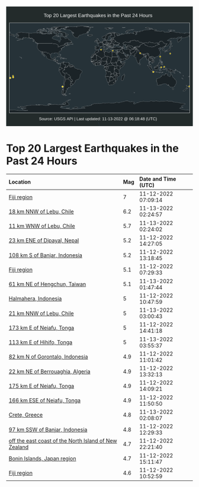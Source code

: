 ![Map](./map.png)

# Top 20 Largest Earthquakes in the Past 24 Hours

| Location | Mag | Date and Time (UTC) |
|:---|:---|:---|
| [Fiji region](https://earthquake.usgs.gov/earthquakes/eventpage/us7000ip8h) | 7 | 11-12-2022 07:09:14 |
| [18 km NNW of Lebu, Chile](https://earthquake.usgs.gov/earthquakes/eventpage/us7000ipe4) | 6.2 | 11-13-2022 02:24:57 |
| [11 km WNW of Lebu, Chile](https://earthquake.usgs.gov/earthquakes/eventpage/us7000ipe2) | 5.7 | 11-13-2022 02:24:02 |
| [23 km ENE of Dipayal, Nepal](https://earthquake.usgs.gov/earthquakes/eventpage/us7000ipbc) | 5.2 | 11-12-2022 14:27:05 |
| [108 km S of Banjar, Indonesia](https://earthquake.usgs.gov/earthquakes/eventpage/us7000ipau) | 5.2 | 11-12-2022 13:18:45 |
| [Fiji region](https://earthquake.usgs.gov/earthquakes/eventpage/us7000ip8v) | 5.1 | 11-12-2022 07:29:33 |
| [61 km NE of Hengchun, Taiwan](https://earthquake.usgs.gov/earthquakes/eventpage/us7000ipdy) | 5.1 | 11-13-2022 01:47:44 |
| [Halmahera, Indonesia](https://earthquake.usgs.gov/earthquakes/eventpage/us7000ipa1) | 5 | 11-12-2022 10:47:59 |
| [21 km NNW of Lebu, Chile](https://earthquake.usgs.gov/earthquakes/eventpage/us7000ipec) | 5 | 11-13-2022 03:00:43 |
| [173 km E of Neiafu, Tonga](https://earthquake.usgs.gov/earthquakes/eventpage/us7000ipbd) | 5 | 11-12-2022 14:41:18 |
| [113 km E of Hihifo, Tonga](https://earthquake.usgs.gov/earthquakes/eventpage/us7000ipek) | 5 | 11-13-2022 03:55:37 |
| [82 km N of Gorontalo, Indonesia](https://earthquake.usgs.gov/earthquakes/eventpage/us7000ipa5) | 4.9 | 11-12-2022 11:01:42 |
| [22 km NE of Berrouaghia, Algeria](https://earthquake.usgs.gov/earthquakes/eventpage/us7000ipav) | 4.9 | 11-12-2022 13:32:13 |
| [175 km E of Neiafu, Tonga](https://earthquake.usgs.gov/earthquakes/eventpage/us7000ipbb) | 4.9 | 11-12-2022 14:09:21 |
| [166 km ESE of Neiafu, Tonga](https://earthquake.usgs.gov/earthquakes/eventpage/us7000ipal) | 4.9 | 11-12-2022 11:50:50 |
| [Crete, Greece](https://earthquake.usgs.gov/earthquakes/eventpage/us7000ipe1) | 4.8 | 11-13-2022 02:08:07 |
| [97 km SSW of Banjar, Indonesia](https://earthquake.usgs.gov/earthquakes/eventpage/us7000ipam) | 4.8 | 11-12-2022 12:29:33 |
| [off the east coast of the North Island of New Zealand](https://earthquake.usgs.gov/earthquakes/eventpage/us7000ipd2) | 4.7 | 11-12-2022 22:21:40 |
| [Bonin Islands, Japan region](https://earthquake.usgs.gov/earthquakes/eventpage/us7000ipbq) | 4.7 | 11-12-2022 15:11:47 |
| [Fiji region](https://earthquake.usgs.gov/earthquakes/eventpage/us7000ipa3) | 4.6 | 11-12-2022 10:52:59 |
